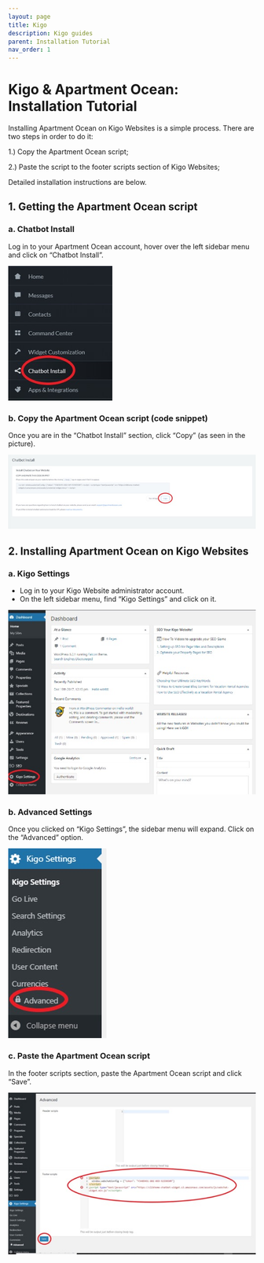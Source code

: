 ```yaml
---
layout: page
title: Kigo
description: Kigo guides 
parent: Installation Tutorial
nav_order: 1
---
```


# Kigo & Apartment Ocean: Installation Tutorial

Installing Apartment Ocean on Kigo Websites is a simple process. There are two steps in order to do it:

1.) Copy the Apartment Ocean script;

2.) Paste the script to the footer scripts section of Kigo Websites;

Detailed installation instructions are below.

## 1. Getting the Apartment Ocean script
### a. Chatbot Install

Log in to your Apartment Ocean account, hover over the left sidebar menu and click on “Chatbot Install”. 

<img src="/assets/images/kg1.jpg">

### b. Copy the Apartment Ocean script (code snippet)

Once you are in the “Chatbot Install” section, click “Copy” (as seen in the picture). 

<img src="/assets/images/kg2.jpg">

## 2. Installing Apartment Ocean on Kigo Websites
### a. Kigo Settings
-	Log in to your Kigo Website administrator account.
-	On the left sidebar menu, find “Kigo Settings” and click on it.

<img src="/assets/images/kg3.jpg">

### b. Advanced Settings

Once you clicked on “Kigo Settings”, the sidebar menu will expand. Click on the “Advanced” option.

<img src="/assets/images/kg4.jpg">


### c. Paste the Apartment Ocean script

In the footer scripts section, paste the Apartment Ocean script and click “Save”. 

<img src="/assets/images/kg5.jpg">



